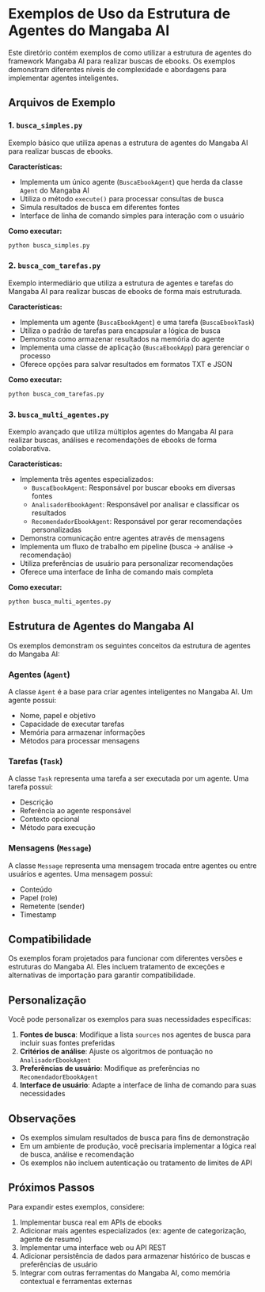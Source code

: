 # Exemplos de Uso da Estrutura de Agentes do Mangaba AI

Este diretório contém exemplos de como utilizar a estrutura de agentes do framework Mangaba AI para realizar buscas de ebooks. Os exemplos demonstram diferentes níveis de complexidade e abordagens para implementar agentes inteligentes.

## Arquivos de Exemplo

### 1. `busca_simples.py`

Exemplo básico que utiliza apenas a estrutura de agentes do Mangaba AI para realizar buscas de ebooks.

**Características:**
- Implementa um único agente (`BuscaEbookAgent`) que herda da classe `Agent` do Mangaba AI
- Utiliza o método `execute()` para processar consultas de busca
- Simula resultados de busca em diferentes fontes
- Interface de linha de comando simples para interação com o usuário

**Como executar:**
```bash
python busca_simples.py
```

### 2. `busca_com_tarefas.py`

Exemplo intermediário que utiliza a estrutura de agentes e tarefas do Mangaba AI para realizar buscas de ebooks de forma mais estruturada.

**Características:**
- Implementa um agente (`BuscaEbookAgent`) e uma tarefa (`BuscaEbookTask`)
- Utiliza o padrão de tarefas para encapsular a lógica de busca
- Demonstra como armazenar resultados na memória do agente
- Implementa uma classe de aplicação (`BuscaEbookApp`) para gerenciar o processo
- Oferece opções para salvar resultados em formatos TXT e JSON

**Como executar:**
```bash
python busca_com_tarefas.py
```

### 3. `busca_multi_agentes.py`

Exemplo avançado que utiliza múltiplos agentes do Mangaba AI para realizar buscas, análises e recomendações de ebooks de forma colaborativa.

**Características:**
- Implementa três agentes especializados:
  - `BuscaEbookAgent`: Responsável por buscar ebooks em diversas fontes
  - `AnalisadorEbookAgent`: Responsável por analisar e classificar os resultados
  - `RecomendadorEbookAgent`: Responsável por gerar recomendações personalizadas
- Demonstra comunicação entre agentes através de mensagens
- Implementa um fluxo de trabalho em pipeline (busca → análise → recomendação)
- Utiliza preferências de usuário para personalizar recomendações
- Oferece uma interface de linha de comando mais completa

**Como executar:**
```bash
python busca_multi_agentes.py
```

## Estrutura de Agentes do Mangaba AI

Os exemplos demonstram os seguintes conceitos da estrutura de agentes do Mangaba AI:

### Agentes (`Agent`)

A classe `Agent` é a base para criar agentes inteligentes no Mangaba AI. Um agente possui:
- Nome, papel e objetivo
- Capacidade de executar tarefas
- Memória para armazenar informações
- Métodos para processar mensagens

### Tarefas (`Task`)

A classe `Task` representa uma tarefa a ser executada por um agente. Uma tarefa possui:
- Descrição
- Referência ao agente responsável
- Contexto opcional
- Método para execução

### Mensagens (`Message`)

A classe `Message` representa uma mensagem trocada entre agentes ou entre usuários e agentes. Uma mensagem possui:
- Conteúdo
- Papel (role)
- Remetente (sender)
- Timestamp

## Compatibilidade

Os exemplos foram projetados para funcionar com diferentes versões e estruturas do Mangaba AI. Eles incluem tratamento de exceções e alternativas de importação para garantir compatibilidade.

## Personalização

Você pode personalizar os exemplos para suas necessidades específicas:

1. **Fontes de busca**: Modifique a lista `sources` nos agentes de busca para incluir suas fontes preferidas
2. **Critérios de análise**: Ajuste os algoritmos de pontuação no `AnalisadorEbookAgent`
3. **Preferências de usuário**: Modifique as preferências no `RecomendadorEbookAgent`
4. **Interface de usuário**: Adapte a interface de linha de comando para suas necessidades

## Observações

- Os exemplos simulam resultados de busca para fins de demonstração
- Em um ambiente de produção, você precisaria implementar a lógica real de busca, análise e recomendação
- Os exemplos não incluem autenticação ou tratamento de limites de API

## Próximos Passos

Para expandir estes exemplos, considere:

1. Implementar busca real em APIs de ebooks
2. Adicionar mais agentes especializados (ex: agente de categorização, agente de resumo)
3. Implementar uma interface web ou API REST
4. Adicionar persistência de dados para armazenar histórico de buscas e preferências de usuário
5. Integrar com outras ferramentas do Mangaba AI, como memória contextual e ferramentas externas
